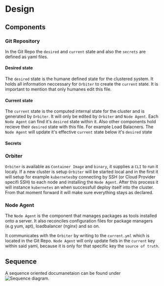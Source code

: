 # Design

## Components

### Git Repository

In the Git Repo the `desired` and `current` state and also the `secrets` are defined as yaml files.

#### Desired state

The `desired` state is the humane defined state for the clustered system. It holds all information neccessary for `Orbiter` to create the `current` state. It is important to mention that only humanes edit this file.

#### Current state

The `current` state is the computed internal state for the cluster and is generated by `Orbiter`. It will only be edited by `Orbiter` and `Node Agent`.
Each `Node Agent` can find it's `desired` state within it. Also other components hold recieve their `desired` state with this file. For example Load Balacners. The `Node Agent` will update it's effective `current` state below it's `desired` state

#### Secrets

### Orbiter

`Orbiter` is available as `Container Image` and `binary`, it supplies a `CLI` to run it localy. If a new cluster is setup `Orbiter` will be started local and in the first it will setup for example `kubernetes`by connecting by SSH (or Cloud Provider specifi SSH) to each node and installing the `Node Agent`. After this process it will instance `kubernetes` an when successfull deploy itself into the cluster. From that moment forward it will make sure everything stays as declared.

### Node Agent

The `Node Agent` is the component that manages packages as tools installed onto a server. It also reconciles configuration files for package managers (e.g yum, apt), loadbalancer (nginx) and so on.

It communicates with the `Orbiter` by writing to the `current.yml` which is located in the Git Repo. `Node Agent` will only update fiels in the `current` key within said yaml, because it is only for that specific key the `source of truth`.

## Sequence

A sequence oriented documanetaion can be found under ![Sequence diagram](./sequencediagram.org.svg).
